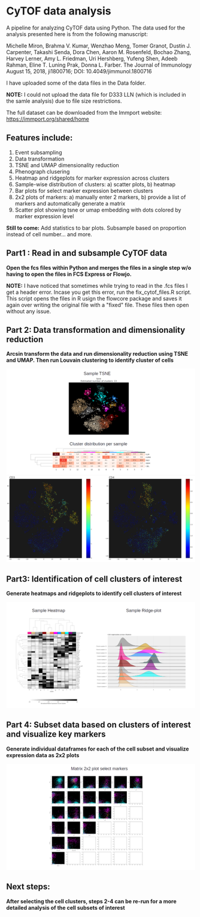 # CyTOF data analysis

A pipeline for analyzing CyTOF data using Python.
The data used for the analysis presented here is from the following manuscript:

Michelle Miron, Brahma V. Kumar, Wenzhao Meng, Tomer Granot, Dustin J. Carpenter, Takashi Senda, Dora Chen, Aaron M. Rosenfeld, Bochao Zhang, Harvey Lerner, Amy L. Friedman, Uri Hershberg, Yufeng Shen, Adeeb Rahman, Eline T. Luning Prak, Donna L. Farber. The Journal of Immunology August 15, 2018, ji1800716; DOI: 10.4049/jimmunol.1800716 

I have uploaded some of the data files in the Data folder.

**NOTE:** I could not upload the data file for D333 LLN (which is included in the samle analysis) due to file size restrictions.

The full dataset can be downloaded from the Immport website:
https://immport.org/shared/home

## Features include:

   1. Event subsampling
   2. Data transformation
   3. TSNE and UMAP dimensionality reduction
   4. Phenograph clusering
   5. Heatmap and ridgeplots for marker expression across clusters
   6. Sample-wise distribution of clusters: a) scatter plots, b) heatmap
   7. Bar plots for select marker expression between clusters
   8. 2x2 plots of markers: a) manually enter 2 markers, b) provide a list of markers and automatically generate a matrix
   9. Scatter plot showing tsne or umap embedding with dots colored by marker expression level

**Still to come:** Add statistics to bar plots. Subsample based on proportion instead of cell number... and more.

## Part1 : Read in and subsample CyTOF data
**Open the fcs files within Python and merges the files in a single step w/o having to open the files in FCS Express or Flowjo.**

**NOTE:** I have noticed that sometimes while trying to read in the .fcs files I get a header error. Incase you get this error, run the fix_cytof_files.R script. This script opens the files in R usign the flowcore package and saves it again over writing the original file with a "fixed" file. These files then open without any issue.

## Part 2: Data transformation and dimensionality reduction
**Arcsin transform the data and run dimensionality reduction using TSNE and UMAP. Then run Louvain clustering to identify cluster of cells**

![sample_tsne_cluster_frequency](https://github.com/pranaydogra/CyTOF_data_analysis/blob/master/part2.png)
![CD3_CD4_jet_colormap](https://github.com/pranaydogra/CyTOF_data_analysis/blob/master/CD3_CD4_jet_colormap.png)

## Part3: Identification of cell clusters of interest
**Generate heatmaps and ridgeplots to identify cell clusters of interest**

![sample_heatmap_ridgeplot](https://github.com/pranaydogra/CyTOF_data_analysis/blob/master/part3.png)

## Part 4: Subset data based on clusters of interest and visualize key markers
**Generate individual dataframes for each of the cell subset and visualize expression data as 2x2 plots**

![sample_2x2_plot_matrix](https://github.com/pranaydogra/CyTOF_data_analysis/blob/master/part4.png)

## Next steps:
**After selecting the cell clusters, steps 2-4 can be re-run for a more detailed analysis of the cell subsets of interest**
